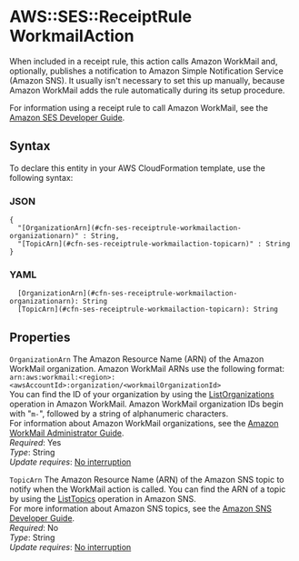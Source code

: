 # AWS::SES::ReceiptRule WorkmailAction<a name="aws-properties-ses-receiptrule-workmailaction"></a>

When included in a receipt rule, this action calls Amazon WorkMail and, optionally, publishes a notification to Amazon Simple Notification Service \(Amazon SNS\)\. It usually isn't necessary to set this up manually, because Amazon WorkMail adds the rule automatically during its setup procedure\.

For information using a receipt rule to call Amazon WorkMail, see the [Amazon SES Developer Guide](https://docs.aws.amazon.com/ses/latest/dg/receiving-email-action-workmail.html)\.

## Syntax<a name="aws-properties-ses-receiptrule-workmailaction-syntax"></a>

To declare this entity in your AWS CloudFormation template, use the following syntax:

### JSON<a name="aws-properties-ses-receiptrule-workmailaction-syntax.json"></a>

```
{
  "[OrganizationArn](#cfn-ses-receiptrule-workmailaction-organizationarn)" : String,
  "[TopicArn](#cfn-ses-receiptrule-workmailaction-topicarn)" : String
}
```

### YAML<a name="aws-properties-ses-receiptrule-workmailaction-syntax.yaml"></a>

```
  [OrganizationArn](#cfn-ses-receiptrule-workmailaction-organizationarn): String
  [TopicArn](#cfn-ses-receiptrule-workmailaction-topicarn): String
```

## Properties<a name="aws-properties-ses-receiptrule-workmailaction-properties"></a>

`OrganizationArn` <a name="cfn-ses-receiptrule-workmailaction-organizationarn"></a>
The Amazon Resource Name \(ARN\) of the Amazon WorkMail organization\. Amazon WorkMail ARNs use the following format:  
 `arn:aws:workmail:<region>:<awsAccountId>:organization/<workmailOrganizationId>`  
You can find the ID of your organization by using the [ListOrganizations](https://docs.aws.amazon.com/workmail/latest/APIReference/API_ListOrganizations.html) operation in Amazon WorkMail\. Amazon WorkMail organization IDs begin with "`m-`", followed by a string of alphanumeric characters\.  
For information about Amazon WorkMail organizations, see the [Amazon WorkMail Administrator Guide](https://docs.aws.amazon.com/workmail/latest/adminguide/organizations_overview.html)\.  
_Required_: Yes  
_Type_: String  
_Update requires_: [No interruption](https://docs.aws.amazon.com/AWSCloudFormation/latest/UserGuide/using-cfn-updating-stacks-update-behaviors.html#update-no-interrupt)

`TopicArn` <a name="cfn-ses-receiptrule-workmailaction-topicarn"></a>
The Amazon Resource Name \(ARN\) of the Amazon SNS topic to notify when the WorkMail action is called\. You can find the ARN of a topic by using the [ListTopics](https://docs.aws.amazon.com/sns/latest/api/API_ListTopics.html) operation in Amazon SNS\.  
For more information about Amazon SNS topics, see the [Amazon SNS Developer Guide](https://docs.aws.amazon.com/sns/latest/dg/CreateTopic.html)\.  
_Required_: No  
_Type_: String  
_Update requires_: [No interruption](https://docs.aws.amazon.com/AWSCloudFormation/latest/UserGuide/using-cfn-updating-stacks-update-behaviors.html#update-no-interrupt)
